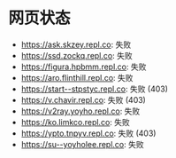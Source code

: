 # 网页状态
- https://ask.skzey.repl.co: 失败
- https://ssd.zockq.repl.co: 失败
- https://figura.hpbmm.repl.co: 失败
- https://aro.flinthill.repl.co: 失败
- https://start--stpstyc.repl.co: 失败 (403)
- https://v.chavir.repl.co: 失败 (403)
- https://v2ray.yoyho.repl.co: 失败
- https://ko.limkco.repl.co: 失败
- https://ypto.tnpyv.repl.co: 失败 (403)
- https://su--yoyholee.repl.co: 失败
